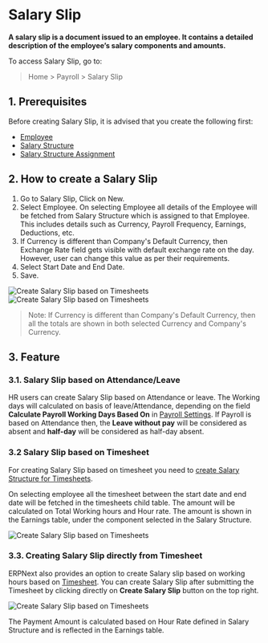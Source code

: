 <!-- add-breadcrumbs -->
# Salary Slip

**A salary slip is a document issued to an employee. It contains a detailed description of the employee’s salary components and amounts.**

To access Salary Slip, go to:
> Home > Payroll > Salary Slip

## 1. Prerequisites
Before creating Salary Slip, it is advised that you create the following first:

* [Employee](/docs/user/manual/en/human-resources/employee)
* [Salary Structure](/docs/user/manual/en/payroll/salary-structure)
* [Salary Structure Assignment](/docs/user/manual/en/payroll/salary-structure-assignment)

## 2. How to create a Salary Slip

1. Go to Salary Slip, Click on New.
1. Select Employee. On selecting Employee all details of the Employee will be fetched from Salary Structure which is assigned to that Employee. This includes details such as Currency, Payroll Frequency, Earnings, Deductions, etc.
1. If Currency is different than Company's Default Currency, then Exchange Rate field gets visible with default exchange rate on the day. However, user can change this value as per their requirements.
1. Select Start Date and End Date.
1. Save.

<img class="screenshot" alt="Create Salary Slip based on Timesheets" src="{{docs_base_url}}/assets/img/payroll/salary-slip-top.png">

<img class="screenshot" alt="Create Salary Slip based on Timesheets" src="{{docs_base_url}}/assets/img/payroll/salary-slip-bottom.png">

>Note: If Currency is different than Company's Default Currency, then all the totals are shown in both selected Currency and Company's Currency.

## 3. Feature

### 3.1. Salary Slip based on Attendance/Leave

HR users can create Salary Slip based on Attendance or leave.
The Working days will calculated on basis of leave/Attendance, depending on the field **Calculate Payroll Working Days Based On** in [Payroll Settings](/docs/user/manual/en/payroll/hr-settings). If Payroll is based on Attendance then, the **Leave without pay** will be considered as absent and **half-day** will be considered as half-day absent.

### 3.2 Salary Slip based on Timesheet
For creating Salary Slip based on timesheet you need to [create Salary Structure for Timesheets](/docs/user/manual/en/payroll/salary-structure#23-salary-structure-for-salary-based-on-timesheets).

On selecting employee all the timesheet between the start date and end date will be fetched in the timesheets child table. The amount will be calculated on Total Working hours and Hour rate. The amount is shown in the Earnings table, under the component selected in the Salary Structure.


<img class="screenshot" alt="Create Salary Slip based on Timesheets" src="{{docs_base_url}}/assets/img/payroll/salary-timesheet.png">

### 3.3. Creating Salary Slip directly from Timesheet

ERPNext also provides an option to create Salary slip based on working hours based on [Timesheet](/docs/user/manual/en/projects/timesheets).
You can create Salary Slip after submitting the Timesheet by clicking directly on **Create Salary Slip** button on the top right.

<img class="screenshot" alt="Create Salary Slip based on Timesheets" src="{{docs_base_url}}/assets/img/payroll/create-salary-slip-based-on-timesheets.png">

The Payment Amount is calculated based on Hour Rate defined in Salary Structure and is reflected in the Earnings table.

